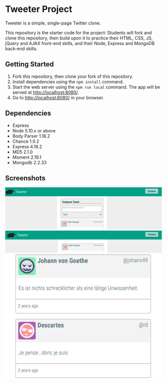 # Tweeter Project

Tweeter is a simple, single-page Twitter clone.

This repository is the starter code for the project: Students will fork and clone this repository, then build upon it to practice their HTML, CSS, JS, jQuery and AJAX front-end skills, and their Node, Express and MongoDB back-end skills.

## Getting Started

1. Fork this repository, then clone your fork of this repository.
2. Install dependencies using the `npm install` command.
3. Start the web server using the `npm run local` command. The app will be served at <http://localhost:8080/>.
4. Go to <http://localhost:8080/> in your browser.

## Dependencies

- Express
- Node 5.10.x or above    
- Body Parser 1.18.2 
- Chance 1.0.2
- Express 4.16.2
- MD5 2.1.0
- Moment 2.19.1
- Mongodb 2.2.33

## Screenshots
!["Screenshot of compose form"](https://github.com/pythomike/tweeter/blob/master/docs/compose.png?raw=true)
!["Screenshot of collapsed compose form"](https://github.com/pythomike/tweeter/blob/master/docs/collapsed_compose.png?raw=true)
!["Screenshot of tweets"](https://github.com/pythomike/tweeter/blob/master/docs/tweets.png?raw=true)